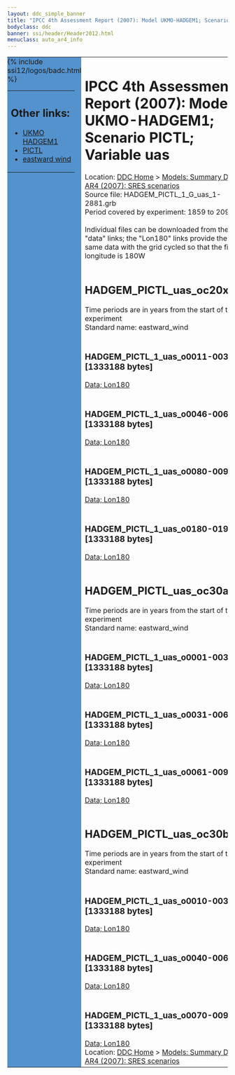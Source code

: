 ```yaml
---
layout: ddc_simple_banner
title: "IPCC 4th Assessment Report (2007): Model UKMO-HADGEM1; Scenario PICTL; Variable uas"
bodyclass: ddc
banner: ssi/header/Header2012.html
menuclass: auto_ar4_info
---
```



<table width="100%" border="0" cellspacing="0" cellpadding="0" style="border-collapse: collapse;">
<tr style="margin:0;padding:0;border:0;">
<td style="margin:0;padding:0;border:0;height:1pt;width:150pt;background:#5492CD;" valign="top" >

<div id="lh-col2" class="auto_ar4_info">
<table class="menumain" bgcolor="#5492CD" cellspacing="0" width="100%" border="0">
<tr><td>
<h2> Other links:</h2>
<ul>
<li><a href="/auto/ar4/model-UKMO-HADGEM1.html">UKMO<br/>HADGEM1</a></li>
<li><a href="/auto/ar4/scenario-PICTL.html">PICTL</a></li>
<li><a href="/auto/ar4/var-eastward_wind.html">eastward wind</a></li>
</ul>
</td></tr>
{% include ssi12/logos/badc.html %}
</table>
</div>
</td>
<td><h1>IPCC 4th Assessment Report (2007): Model UKMO-HADGEM1; Scenario PICTL; Variable uas</h1>

<!-- Breadcrumb1 -->
<div id="breadcrumb1" align="left">
Location: <a href="/index.html">DDC Home</a> > <a href="/sim/gcm_clim/">Models: Summary Data</a>
> <a href="/sim/gcm_clim/SRES_AR4/index.html">AR4 (2007): SRES scenarios</a>
</div>
<!-- End of Breadcrumb1 -->Source file: HADGEM_PICTL_1_G_uas_1-2881.grb
<br/>
Period covered by experiment: 1859 to 2099<br/>
<br/>Individual files can be downloaded from the "data" links; the "Lon180" links provide the same data
         with the grid cycled so that the first longitude is 180W<br/>
<br/><h2>HADGEM_PICTL_uas_oc20x.tar</h2>
Time periods are in years from the start of the experiment<br/>
Standard name: eastward_wind<br>
<br/><h3>HADGEM_PICTL_1_uas_o0011-0030.nc [1333188 bytes]</h3>
<a href="/cgi-bin/downl/ar4_nc/uas/HADGEM_PICTL_1_uas_o0011-0030.nc">Data; </a><a href="/cgi-bin/downl/ar4_nc/uas/HADGEM_PICTL_1_uas_o0011-0030.cyto180.nc"> Lon180</a><br/>
<br/><h3>HADGEM_PICTL_1_uas_o0046-0065.nc [1333188 bytes]</h3>
<a href="/cgi-bin/downl/ar4_nc/uas/HADGEM_PICTL_1_uas_o0046-0065.nc">Data; </a><a href="/cgi-bin/downl/ar4_nc/uas/HADGEM_PICTL_1_uas_o0046-0065.cyto180.nc"> Lon180</a><br/>
<br/><h3>HADGEM_PICTL_1_uas_o0080-0099.nc [1333188 bytes]</h3>
<a href="/cgi-bin/downl/ar4_nc/uas/HADGEM_PICTL_1_uas_o0080-0099.nc">Data; </a><a href="/cgi-bin/downl/ar4_nc/uas/HADGEM_PICTL_1_uas_o0080-0099.cyto180.nc"> Lon180</a><br/>
<br/><h3>HADGEM_PICTL_1_uas_o0180-0199.nc [1333188 bytes]</h3>
<a href="/cgi-bin/downl/ar4_nc/uas/HADGEM_PICTL_1_uas_o0180-0199.nc">Data; </a><a href="/cgi-bin/downl/ar4_nc/uas/HADGEM_PICTL_1_uas_o0180-0199.cyto180.nc"> Lon180</a><br/>
<br/><h2>HADGEM_PICTL_uas_oc30a.tar</h2>
Time periods are in years from the start of the experiment<br/>
Standard name: eastward_wind<br>
<br/><h3>HADGEM_PICTL_1_uas_o0001-0030.nc [1333188 bytes]</h3>
<a href="/cgi-bin/downl/ar4_nc/uas/HADGEM_PICTL_1_uas_o0001-0030.nc">Data; </a><a href="/cgi-bin/downl/ar4_nc/uas/HADGEM_PICTL_1_uas_o0001-0030.cyto180.nc"> Lon180</a><br/>
<br/><h3>HADGEM_PICTL_1_uas_o0031-0060.nc [1333188 bytes]</h3>
<a href="/cgi-bin/downl/ar4_nc/uas/HADGEM_PICTL_1_uas_o0031-0060.nc">Data; </a><a href="/cgi-bin/downl/ar4_nc/uas/HADGEM_PICTL_1_uas_o0031-0060.cyto180.nc"> Lon180</a><br/>
<br/><h3>HADGEM_PICTL_1_uas_o0061-0090.nc [1333188 bytes]</h3>
<a href="/cgi-bin/downl/ar4_nc/uas/HADGEM_PICTL_1_uas_o0061-0090.nc">Data; </a><a href="/cgi-bin/downl/ar4_nc/uas/HADGEM_PICTL_1_uas_o0061-0090.cyto180.nc"> Lon180</a><br/>
<br/><h2>HADGEM_PICTL_uas_oc30b.tar</h2>
Time periods are in years from the start of the experiment<br/>
Standard name: eastward_wind<br>
<br/><h3>HADGEM_PICTL_1_uas_o0010-0039.nc [1333188 bytes]</h3>
<a href="/cgi-bin/downl/ar4_nc/uas/HADGEM_PICTL_1_uas_o0010-0039.nc">Data; </a><a href="/cgi-bin/downl/ar4_nc/uas/HADGEM_PICTL_1_uas_o0010-0039.cyto180.nc"> Lon180</a><br/>
<br/><h3>HADGEM_PICTL_1_uas_o0040-0069.nc [1333188 bytes]</h3>
<a href="/cgi-bin/downl/ar4_nc/uas/HADGEM_PICTL_1_uas_o0040-0069.nc">Data; </a><a href="/cgi-bin/downl/ar4_nc/uas/HADGEM_PICTL_1_uas_o0040-0069.cyto180.nc"> Lon180</a><br/>
<br/><h3>HADGEM_PICTL_1_uas_o0070-0099.nc [1333188 bytes]</h3>
<a href="/cgi-bin/downl/ar4_nc/uas/HADGEM_PICTL_1_uas_o0070-0099.nc">Data; </a><a href="/cgi-bin/downl/ar4_nc/uas/HADGEM_PICTL_1_uas_o0070-0099.cyto180.nc"> Lon180</a><br/>
<!-- Breadcrumb2 -->
<div id="breadcrumb2" align="left">
Location: <a href="/index.html">DDC Home</a> > <a href="/sim/gcm_clim/">Models: Summary Data</a>
> <a href="/sim/gcm_clim/SRES_AR4/index.html">AR4 (2007): SRES scenarios</a>
</div>
<!-- End of Breadcrumb2 --></td></tr></table>
